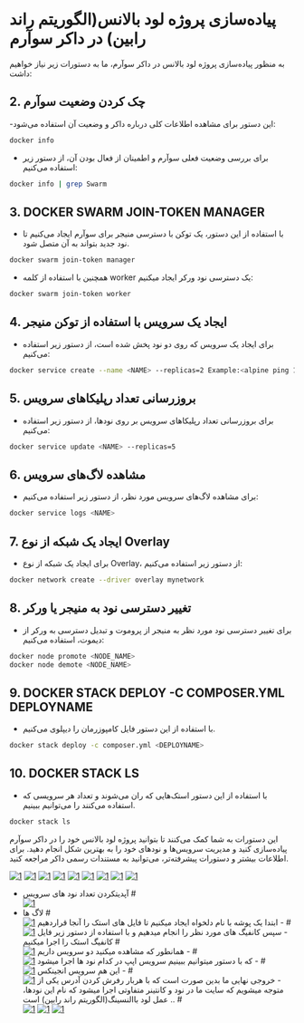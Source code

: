 # پیاده‌سازی پروژه لود بالانس(الگوریتم راند رابین) در داکر سوآرم

به منظور پیاده‌سازی پروژه لود بالانس در داکر سوآرم، ما به دستورات زیر نیاز خواهیم داشت:

## 2. **چک کردن وضعیت سوآرم**

 -این دستور برای مشاهده اطلاعات کلی درباره داکر و وضعیت آن استفاده می‌شود:
```bash
docker info
```


- برای بررسی وضعیت فعلی سوآرم و اطمینان از فعال بودن آن، از دستور زیر استفاده می‌کنیم:
```bash
docker info | grep Swarm
```

## 3. **DOCKER SWARM JOIN-TOKEN MANAGER**
- با استفاده از این دستور، یک توکن با دسترسی منیجر برای سوآرم ایجاد می‌کنیم تا نود جدید بتواند به آن متصل شود.
```bash
docker swarm join-token manager
```

- همچنین با استفاده از کلمه worker یک دسترسی نود ورکر ایجاد میکنیم:
```bash
docker swarm join-token worker
```

## 4. **ایجاد یک سرویس با استفاده از توکن منیجر**
- برای ایجاد یک سرویس که روی دو نود پخش شده است، از دستور زیر استفاده می‌کنیم:
```bash
docker service create --name <NAME> --replicas=2 Example:<alpine ping 1.1.1.1>
```

## 5. **بروزرسانی تعداد رپلیکاهای سرویس**
- برای بروزرسانی تعداد رپلیکاهای سرویس بر روی نودها، از دستور زیر استفاده می‌کنیم:
```bash
docker service update <NAME> --replicas=5
```

## 6. **مشاهده لاگ‌های سرویس**
- برای مشاهده لاگ‌های سرویس مورد نظر، از دستور زیر استفاده می‌کنیم:
```bash
docker service logs <NAME>
```

## 7. **ایجاد یک شبکه از نوع Overlay**
- برای ایجاد یک شبکه از نوع Overlay، از دستور زیر استفاده می‌کنیم:
```bash
docker network create --driver overlay mynetwork
```

## 8. **تغییر دسترسی نود به منیجر یا ورکر**
- برای تغییر دسترسی نود مورد نظر به منیجر از پروموت و  تبدیل دسترسی به ورکر از دیموت، استفاده می‌کنیم: 
```bash
docker node promote <NODE_NAME>
docker node demote <NODE_NAME>
```


## 9. DOCKER STACK DEPLOY -C COMPOSER.YML DEPLOYNAME
- با استفاده از این دستور فایل کامپوزرمان را دیپلوی می‌کنیم.
```bash
docker stack deploy -c composer.yml <DEPLOYNAME>
```

## 10. DOCKER STACK LS
- با استفاده از این دستور استک‌هایی که ران می‌شوند و تعداد هر سرویسی که استفاده می‌کنند را می‌توانیم ببینیم.
```bash
docker stack ls
```

این دستورات به شما کمک می‌کنند تا بتوانید پروژه لود بالانس خود را در داکر سوآرم پیاده‌سازی کنید و مدیریت سرویس‌ها و نودهای خود را به بهترین شکل انجام دهید. برای اطلاعات بیشتر و دستورات پیشرفته‌تر، می‌توانید به مستندات رسمی داکر مراجعه کنید.


[![1](./photos/1.jpg)](https://github.com/pouria-azad/load-balancing)
[![1](./photos/2.jpg)](https://github.com/pouria-azad/load-balancing)
[![1](./photos/3.jpg)](https://github.com/pouria-azad/load-balancing)
[![1](./photos/4.jpg)](https://github.com/pouria-azad/load-balancing)
[![1](./photos/5.jpg)](https://github.com/pouria-azad/load-balancing)
[![1](./photos/6.jpg)](https://github.com/pouria-azad/load-balancing)
[![1](./photos/7.jpg)](https://github.com/pouria-azad/load-balancing)
[![1](./photos/8.jpg)](https://github.com/pouria-azad/load-balancing)
[![1](./photos/9.jpg)](https://github.com/pouria-azad/load-balancing)
 - آپدیت‬‫کردن‬ ‫تعداد‬ ‫نود‬ ‫های‬ ‫سرویس‬
#<br>
[![1](./photos/10.jpg)](https://github.com/pouria-azad/load-balancing)
- لاگ ها
#<br>
[![1](./photos/11.jpg)](https://github.com/pouria-azad/load-balancing)
‫- ابتدا ‬‫یک‬ ‫پوشه‬ ‫با‬ ‫نام‬ ‫دلخواه‬ ‫ایجاد‬ ‫میکنیم‬ ‫تا‬ ‫فایل‬ ‫های‬ ‫استک‬ ‫را‬ ‫آنجا‬
‫قرار‬‫دهیم‬
#<br>
[![1](./photos/12.jpg)](https://github.com/pouria-azad/load-balancing)
‫- سپس ‬‫کانفیگ‬ ‫های‬ ‫مورد‬ ‫نظر‬ ‫را‬ ‫انجام‬ ‫میدهیم‬ ‫و‬ ‫با‬ ‫استفاده‬ ‫از‬ ‫دستور‬
  زیر فایل‬ ‫کانفیگ‬ ‫استک‬ ‫را‬ ‫اجرا‬ ‫میکنیم‬
#<br>
[![1](./photos/13.jpg)](https://github.com/pouria-azad/load-balancing)
‫- همانطور ‬‫که‬ ‫مشاهده‬ ‫میکنید‬ ‫دو‬ ‫سرویس‬ ‫داریم‬
#<br>
[![1](./photos/14.jpg)](https://github.com/pouria-azad/load-balancing)
‫- که ‬‫با‬ ‫دستور‬‬ ‫میتوانیم‬ ‫ببینیم‬ ‫سرویس‬ ‫اپپ‬ ‫در‬ ‫کدام‬ ‫نود‬ ‫ها‬ ‫اجرا‬
‫میشود‬
#<br>
[![1](./photos/15.jpg)](https://github.com/pouria-azad/load-balancing)
‫- این هم ‬‫سرویس‬ ‫انجینکس‬
#<br>
[![1](./photos/16.jpg)](https://github.com/pouria-azad/load-balancing)
‫- خروجی ‬‫نهایی‬ ‫ما‬ ‫بدین‬ ‫صورت‬ ‫است‬ ‫که‬ ‫با‬ ‫هربار‬ ‫رفرش‬ ‫کرد‬ن‬ ‫آدرس‬
‫یکی از نودها‪،‬‬ ‫متوجه‬ ‫میشویم‬ ‫که‬ ‫سایت‬ ‫ما‬ ‫در‬ ‫نود‬ ‫و‬ ‫کانتینر‬ ‫متفاوتی‬
‫اجرا ‬‫میشود‬ ‫که‬ ‫نام‬ ‫این‬ ‫عمل‬ ‫لود‬ ‫باالنسینگ‬(الگوریتم راند رابین) ‫است‬ ‫‪..‬‬
#<br>
[![1](./photos/17.jpg)](https://github.com/pouria-azad/load-balancing)
[![1](./photos/18.jpg)](https://github.com/pouria-azad/load-balancing)
[![1](./photos/19.jpg)](https://github.com/pouria-azad/load-balancing)
